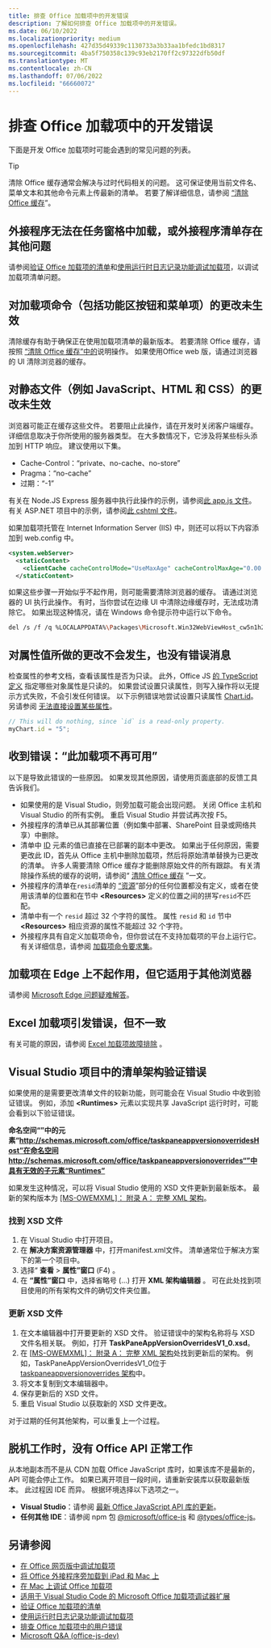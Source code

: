 ```yaml
---
title: 排查 Office 加载项中的开发错误
description: 了解如何排查 Office 加载项中的开发错误。
ms.date: 06/10/2022
ms.localizationpriority: medium
ms.openlocfilehash: 427d35d49339c1130733a3b33aa1bfedc1bd8317
ms.sourcegitcommit: 4ba5f750358c139c93eb2170ff2c97322dfb50df
ms.translationtype: MT
ms.contentlocale: zh-CN
ms.lasthandoff: 07/06/2022
ms.locfileid: "66660072"
---
```

# <a name="troubleshoot-development-errors-with-office-add-ins"></a>排查 Office 加载项中的开发错误

下面是开发 Office 加载项时可能会遇到的常见问题的列表。

> [!TIP]
> 清除 Office 缓存通常会解决与过时代码相关的问题。 这可保证使用当前文件名、菜单文本和其他命令元素上传最新的清单。 若要了解详细信息，请参阅 [“清除 Office 缓存](clear-cache.md)”。

## <a name="add-in-doesnt-load-in-task-pane-or-other-issues-with-the-add-in-manifest"></a>外接程序无法在任务窗格中加载，或外接程序清单存在其他问题

请参阅[验证 Office 加载项的清单](troubleshoot-manifest.md)和[使用运行时日志记录功能调试加载项](runtime-logging.md)，以调试加载项清单问题。

## <a name="changes-to-add-in-commands-including-ribbon-buttons-and-menu-items-do-not-take-effect"></a>对加载项命令（包括功能区按钮和菜单项）的更改未生效

清除缓存有助于确保正在使用加载项清单的最新版本。 若要清除 Office 缓存，请按照 [“清除 Office 缓存”中的](clear-cache.md)说明操作。 如果使用Office web 版，请通过浏览器的 UI 清除浏览器的缓存。

## <a name="changes-to-static-files-such-as-javascript-html-and-css-do-not-take-effect"></a>对静态文件（例如 JavaScript、HTML 和 CSS）的更改未生效

浏览器可能正在缓存这些文件。 若要阻止此操作，请在开发时关闭客户端缓存。 详细信息取决于你所使用的服务器类型。 在大多数情况下，它涉及将某些标头添加到 HTTP 响应。 建议使用以下集。

- Cache-Control：“private、no-cache、no-store”
- Pragma：“no-cache”
- 过期：“-1”

有关在 Node.JS Express 服务器中执行此操作的示例，请参阅[此 app.js 文件](https://github.com/OfficeDev/Office-Add-in-samples/tree/main/Samples/auth/Office-Add-in-NodeJS-SSO/Complete/app.js)。 有关 ASP.NET 项目中的示例，请参阅[此 cshtml 文件](https://github.com/OfficeDev/Office-Add-in-samples/tree/main/Samples/auth/Office-Add-in-ASPNET-SSO/Complete/Office-Add-in-ASPNET-SSO-WebAPI/Views/Shared/_Layout.cshtml)。

如果加载项托管在 Internet Information Server (IIS) 中，则还可以将以下内容添加到 web.config 中。

```xml
<system.webServer>
  <staticContent>
    <clientCache cacheControlMode="UseMaxAge" cacheControlMaxAge="0.00:00:00" cacheControlCustom="must-revalidate" />
  </staticContent>
```

如果这些步骤一开始似乎不起作用，则可能需要清除浏览器的缓存。 请通过浏览器的 UI 执行此操作。 有时，当你尝试在边缘 UI 中清除边缘缓存时，无法成功清除它。 如果出现这种情况，请在 Windows 命令提示符中运行以下命令。

```bash
del /s /f /q %LOCALAPPDATA%\Packages\Microsoft.Win32WebViewHost_cw5n1h2txyewy\AC\#!123\INetCache\
```

## <a name="changes-made-to-property-values-dont-happen-and-there-is-no-error-message"></a>对属性值所做的更改不会发生，也没有错误消息

检查属性的参考文档，查看该属性是否为只读。 此外，Office JS [的 TypeScript 定义](../develop/referencing-the-javascript-api-for-office-library-from-its-cdn.md) 指定哪些对象属性是只读的。 如果尝试设置只读属性，则写入操作将以无提示方式失败，不会引发任何错误。 以下示例错误地尝试设置只读属性 [Chart.id](/javascript/api/excel/excel.chart#excel-excel-chart-id-member)。另请参阅 [无法直接设置某些属性](../develop/application-specific-api-model.md#some-properties-cannot-be-set-directly)。

```js
// This will do nothing, since `id` is a read-only property.
myChart.id = "5";
```

## <a name="getting-error-this-add-in-is-no-longer-available"></a>收到错误：“此加载项不再可用”

以下是导致此错误的一些原因。 如果发现其他原因，请使用页面底部的反馈工具告诉我们。

- 如果使用的是 Visual Studio，则旁加载可能会出现问题。 关闭 Office 主机和 Visual Studio 的所有实例。 重启 Visual Studio 并尝试再次按 F5。
- 外接程序的清单已从其部署位置（例如集中部署、SharePoint 目录或网络共享）中删除。
- 清单中 [ID](/javascript/api/manifest/id) 元素的值已直接在已部署的副本中更改。 如果出于任何原因，需要更改此 ID，首先从 Office 主机中删除加载项，然后将原始清单替换为已更改的清单。 许多人需要清除 Office 缓存才能删除原始文件的所有跟踪。 有关清除操作系统的缓存的说明，请参阅“ [清除 Office 缓存](clear-cache.md) ”一文。
- 外接程序的清单在`resid`清单的 [“资源](/javascript/api/manifest/resources)”部分的任何位置都没有定义，或者在使用该清单的位置和在节中 **\<Resources\>** 定义的位置之间的拼写`resid`不匹配。
- 清单中有一个 `resid` 超过 32 个字符的属性。 属性 `resid` 和 `id` 节中 **\<Resources\>** 相应资源的属性不能超过 32 个字符。
- 外接程序具有自定义加载项命令，但你尝试在不支持加载项的平台上运行它。 有关详细信息，请参阅 [加载项命令要求集](/javascript/api/requirement-sets/common/add-in-commands-requirement-sets)。

## <a name="add-in-doesnt-work-on-edge-but-it-works-on-other-browsers"></a>加载项在 Edge 上不起作用，但它适用于其他浏览器

请参阅 [Microsoft Edge 问题疑难解答](../concepts/browsers-used-by-office-web-add-ins.md#troubleshooting-microsoft-edge-issues)。

## <a name="excel-add-in-throws-errors-but-not-consistently"></a>Excel 加载项引发错误，但不一致

有关可能的原因，请参阅 [Excel 加载项故障排除](../excel/excel-add-ins-troubleshooting.md) 。

## <a name="manifest-schema-validation-errors-in-visual-studio-projects"></a>Visual Studio 项目中的清单架构验证错误

如果使用的是需要更改清单文件的较新功能，则可能会在 Visual Studio 中收到验证错误。 例如，添加 **\<Runtimes\>** 元素以实现共享 JavaScript 运行时时，可能会看到以下验证错误。

**命名空间“”中的元素“http://schemas.microsoft.com/office/taskpaneappversionoverridesHost”在命名空间http://schemas.microsoft.com/office/taskpaneappversionoverrides“”中具有无效的子元素“Runtimes”**

如果发生这种情况，可以将 Visual Studio 使用的 XSD 文件更新到最新版本。 最新的架构版本为 [[MS-OWEMXML]： 附录 A： 完整 XML 架构](/openspecs/office_file_formats/ms-owemxml/c6a06390-34b8-4b42-82eb-b28be12494a8)。

### <a name="locate-the-xsd-files"></a>找到 XSD 文件

1. 在 Visual Studio 中打开项目。
1. 在 **解决方案资源管理器** 中，打开manifest.xml文件。 清单通常位于解决方案下的第一个项目中。
1. 选择“ **查看** > **属性”窗口** (F4) 。
1. 在 **“属性”窗口** 中，选择省略号 (...) 打开 **XML 架构编辑器** 。 可在此处找到项目使用的所有架构文件的确切文件夹位置。

### <a name="update-the-xsd-files"></a>更新 XSD 文件

1. 在文本编辑器中打开要更新的 XSD 文件。 验证错误中的架构名称将与 XSD 文件名相关联。 例如，打开 **TaskPaneAppVersionOverridesV1_0.xsd**。
1. 在 [[MS-OWEMXML]： 附录 A： 完整 XML 架构](/openspecs/office_file_formats/ms-owemxml/c6a06390-34b8-4b42-82eb-b28be12494a8)处找到更新后的架构。 例如，TaskPaneAppVersionOverridesV1_0位于 [taskpaneappversionoverrides 架构](/openspecs/office_file_formats/ms-owemxml/82e93ec5-de22-42a8-86e3-353c8336aa40)中。
1. 将文本复制到文本编辑器中。
1. 保存更新后的 XSD 文件。
1. 重启 Visual Studio 以获取新的 XSD 文件更改。

对于过期的任何其他架构，可以重复上一个过程。

## <a name="when-working-offline-no-office-apis-work"></a>脱机工作时，没有 Office API 正常工作

从本地副本而不是从 CDN 加载 Office JavaScript 库时，如果该库不是最新的，API 可能会停止工作。 如果已离开项目一段时间，请重新安装库以获取最新版本。 此过程因 IDE 而异。 根据环境选择以下选项之一。

- **Visual Studio**：请参阅 [最新 Office JavaScript API 库的更新](../develop/update-your-javascript-api-for-office-and-manifest-schema-version.md)。 
- **任何其他 IDE**：请参阅 npm 包 [@microsoft/office-js](https://www.npmjs.com/package/@microsoft/office-js) 和 [@types/office-js](https://www.npmjs.com/package/@types/office-js)。

## <a name="see-also"></a>另请参阅

- [在 Office 网页版中调试加载项](debug-add-ins-in-office-online.md)
- [将 Office 外接程序旁加载到 iPad 和 Mac 上](sideload-an-office-add-in-on-ipad-and-mac.md)  
- [在 Mac 上调试 Office 加载项](debug-office-add-ins-on-ipad-and-mac.md)  
- [适用于 Visual Studio Code 的 Microsoft Office 加载项调试器扩展](debug-with-vs-extension.md)
- [验证 Office 加载项的清单](troubleshoot-manifest.md)
- [使用运行时日志记录功能调试加载项](runtime-logging.md)
- [排查 Office 加载项中的用户错误](testing-and-troubleshooting.md)
- [Microsoft Q&A (office-js-dev) ](/answers/topics/office-js-dev.html)
